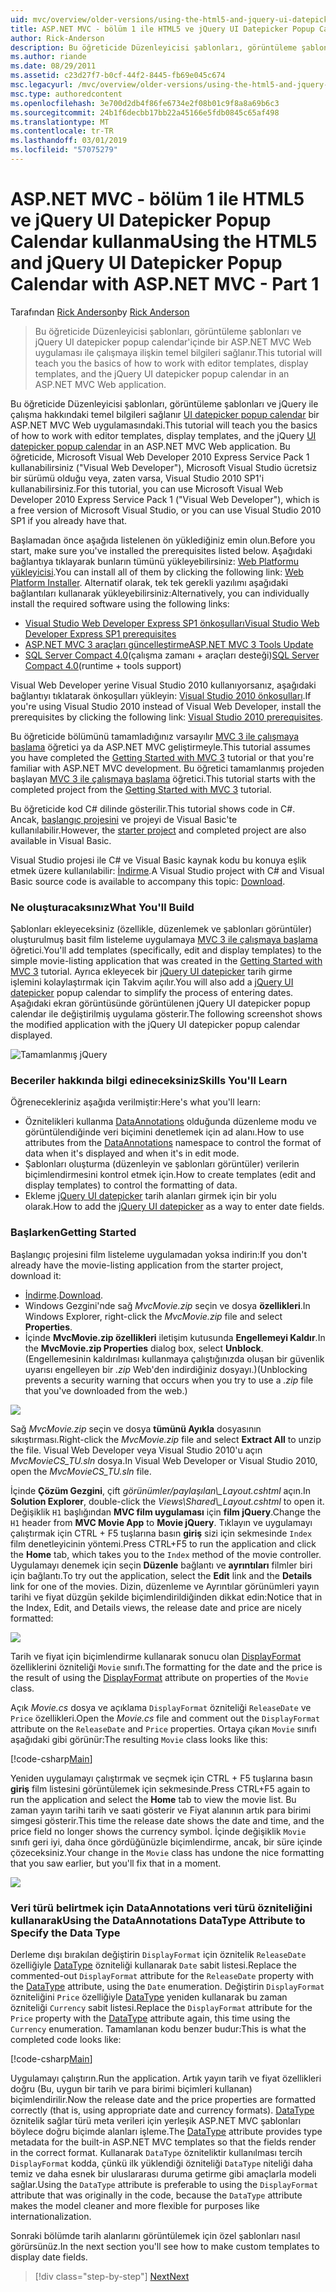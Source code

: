 ```yaml
---
uid: mvc/overview/older-versions/using-the-html5-and-jquery-ui-datepicker-popup-calendar-with-aspnet-mvc/using-the-html5-and-jquery-ui-datepicker-popup-calendar-with-aspnet-mvc-part-1
title: ASP.NET MVC - bölüm 1 ile HTML5 ve jQuery UI Datepicker Popup Calendar kullanarak | Microsoft Docs
author: Rick-Anderson
description: Bu öğreticide Düzenleyicisi şablonları, görüntüleme şablonları ve jQuery UI datepicker popup calendar, ASP.NET MV ile çalışmaya ilişkin temel bilgileri sağlanır...
ms.author: riande
ms.date: 08/29/2011
ms.assetid: c23d27f7-b0cf-44f2-8445-fb69e045c674
msc.legacyurl: /mvc/overview/older-versions/using-the-html5-and-jquery-ui-datepicker-popup-calendar-with-aspnet-mvc/using-the-html5-and-jquery-ui-datepicker-popup-calendar-with-aspnet-mvc-part-1
msc.type: authoredcontent
ms.openlocfilehash: 3e700d2db4f86fe6734e2f08b01c9f8a8a69b6c3
ms.sourcegitcommit: 24b1f6decbb17bb22a45166e5fdb0845c65af498
ms.translationtype: MT
ms.contentlocale: tr-TR
ms.lasthandoff: 03/01/2019
ms.locfileid: "57075279"
---
```

<a name="using-the-html5-and-jquery-ui-datepicker-popup-calendar-with-aspnet-mvc---part-1"></a><span data-ttu-id="8afd5-103">ASP.NET MVC - bölüm 1 ile HTML5 ve jQuery UI Datepicker Popup Calendar kullanma</span><span class="sxs-lookup"><span data-stu-id="8afd5-103">Using the HTML5 and jQuery UI Datepicker Popup Calendar with ASP.NET MVC - Part 1</span></span>
====================
<span data-ttu-id="8afd5-104">Tarafından [Rick Anderson]((https://twitter.com/RickAndMSFT))</span><span class="sxs-lookup"><span data-stu-id="8afd5-104">by [Rick Anderson]((https://twitter.com/RickAndMSFT))</span></span>

> <span data-ttu-id="8afd5-105">Bu öğreticide Düzenleyicisi şablonları, görüntüleme şablonları ve jQuery UI datepicker popup calendar'içinde bir ASP.NET MVC Web uygulaması ile çalışmaya ilişkin temel bilgileri sağlanır.</span><span class="sxs-lookup"><span data-stu-id="8afd5-105">This tutorial will teach you the basics of how to work with editor templates, display templates, and the jQuery UI datepicker popup calendar in an ASP.NET MVC Web application.</span></span>


<span data-ttu-id="8afd5-106">Bu öğreticide Düzenleyicisi şablonları, görüntüleme şablonları ve jQuery ile çalışma hakkındaki temel bilgileri sağlanır [UI datepicker popup calendar](http://plugins.jquery.com/project/datepicker) bir ASP.NET MVC Web uygulamasındaki.</span><span class="sxs-lookup"><span data-stu-id="8afd5-106">This tutorial will teach you the basics of how to work with editor templates, display templates, and the jQuery [UI datepicker popup calendar](http://plugins.jquery.com/project/datepicker) in an ASP.NET MVC Web application.</span></span> <span data-ttu-id="8afd5-107">Bu öğreticide, Microsoft Visual Web Developer 2010 Express Service Pack 1 kullanabilirsiniz (&quot;Visual Web Developer&quot;), Microsoft Visual Studio ücretsiz bir sürümü olduğu veya, zaten varsa, Visual Studio 2010 SP1'i kullanabilirsiniz.</span><span class="sxs-lookup"><span data-stu-id="8afd5-107">For this tutorial, you can use Microsoft Visual Web Developer 2010 Express Service Pack 1 (&quot;Visual Web Developer&quot;), which is a free version of Microsoft Visual Studio, or you can use Visual Studio 2010 SP1 if you already have that.</span></span>

<span data-ttu-id="8afd5-108">Başlamadan önce aşağıda listelenen ön yüklediğiniz emin olun.</span><span class="sxs-lookup"><span data-stu-id="8afd5-108">Before you start, make sure you've installed the prerequisites listed below.</span></span> <span data-ttu-id="8afd5-109">Aşağıdaki bağlantıya tıklayarak bunların tümünü yükleyebilirsiniz: [Web Platformu yükleyicisi](https://www.microsoft.com/web/gallery/install.aspx?appid=VWD2010SP1Pack).</span><span class="sxs-lookup"><span data-stu-id="8afd5-109">You can install all of them by clicking the following link: [Web Platform Installer](https://www.microsoft.com/web/gallery/install.aspx?appid=VWD2010SP1Pack).</span></span> <span data-ttu-id="8afd5-110">Alternatif olarak, tek tek gerekli yazılımı aşağıdaki bağlantıları kullanarak yükleyebilirsiniz:</span><span class="sxs-lookup"><span data-stu-id="8afd5-110">Alternatively, you can individually install the required software using the following links:</span></span>

- [<span data-ttu-id="8afd5-111">Visual Studio Web Developer Express SP1 önkoşulları</span><span class="sxs-lookup"><span data-stu-id="8afd5-111">Visual Studio Web Developer Express SP1 prerequisites</span></span>](https://www.microsoft.com/web/gallery/install.aspx?appid=VWD2010SP1Pack)
- [<span data-ttu-id="8afd5-112">ASP.NET MVC 3 araçları güncelleştirme</span><span class="sxs-lookup"><span data-stu-id="8afd5-112">ASP.NET MVC 3 Tools Update</span></span>](https://www.microsoft.com/web/gallery/install.aspx?appsxml=&amp;appid=MVC3)
- <span data-ttu-id="8afd5-113">[SQL Server Compact 4.0](https://www.microsoft.com/web/gallery/install.aspx?appid=SQLCE;SQLCEVSTools_4_0)(çalışma zamanı + araçları desteği)</span><span class="sxs-lookup"><span data-stu-id="8afd5-113">[SQL Server Compact 4.0](https://www.microsoft.com/web/gallery/install.aspx?appid=SQLCE;SQLCEVSTools_4_0)(runtime + tools support)</span></span>

<span data-ttu-id="8afd5-114">Visual Web Developer yerine Visual Studio 2010 kullanıyorsanız, aşağıdaki bağlantıyı tıklatarak önkoşulları yükleyin: [Visual Studio 2010 önkoşulları](https://www.microsoft.com/web/gallery/install.aspx?appsxml=&amp;appid=VS2010SP1Pack).</span><span class="sxs-lookup"><span data-stu-id="8afd5-114">If you're using Visual Studio 2010 instead of Visual Web Developer, install the prerequisites by clicking the following link: [Visual Studio 2010 prerequisites](https://www.microsoft.com/web/gallery/install.aspx?appsxml=&amp;appid=VS2010SP1Pack).</span></span>

<span data-ttu-id="8afd5-115">Bu öğreticide bölümünü tamamladığınız varsayılır [MVC 3 ile çalışmaya başlama](../getting-started-with-aspnet-mvc3/cs/intro-to-aspnet-mvc-3.md) öğretici ya da ASP.NET MVC geliştirmeyle.</span><span class="sxs-lookup"><span data-stu-id="8afd5-115">This tutorial assumes you have completed the [Getting Started with MVC 3](../getting-started-with-aspnet-mvc3/cs/intro-to-aspnet-mvc-3.md) tutorial or that you're familiar with ASP.NET MVC development.</span></span> <span data-ttu-id="8afd5-116">Bu öğretici tamamlanmış projeden başlayan [MVC 3 ile çalışmaya başlama](../getting-started-with-aspnet-mvc3/cs/intro-to-aspnet-mvc-3.md) öğretici.</span><span class="sxs-lookup"><span data-stu-id="8afd5-116">This tutorial starts with the completed project from the [Getting Started with MVC 3](../getting-started-with-aspnet-mvc3/cs/intro-to-aspnet-mvc-3.md) tutorial.</span></span>

<span data-ttu-id="8afd5-117">Bu öğreticide kod C# dilinde gösterilir.</span><span class="sxs-lookup"><span data-stu-id="8afd5-117">This tutorial shows code in C#.</span></span> <span data-ttu-id="8afd5-118">Ancak, [başlangıç projesini](https://archive.msdn.microsoft.com/Project/Download/FileDownload.aspx?ProjectName=aspnetmvcsamples&amp;DownloadId=15800) ve projeyi de Visual Basic'te kullanılabilir.</span><span class="sxs-lookup"><span data-stu-id="8afd5-118">However, the [starter project](https://archive.msdn.microsoft.com/Project/Download/FileDownload.aspx?ProjectName=aspnetmvcsamples&amp;DownloadId=15800) and completed project are also available in Visual Basic.</span></span>

<span data-ttu-id="8afd5-119">Visual Studio projesi ile C# ve Visual Basic kaynak kodu bu konuya eşlik etmek üzere kullanılabilir: [İndirme](https://archive.msdn.microsoft.com/Project/Download/FileDownload.aspx?ProjectName=aspnetmvcsamples&amp;DownloadId=15800).</span><span class="sxs-lookup"><span data-stu-id="8afd5-119">A Visual Studio project with C# and Visual Basic source code is available to accompany this topic: [Download](https://archive.msdn.microsoft.com/Project/Download/FileDownload.aspx?ProjectName=aspnetmvcsamples&amp;DownloadId=15800).</span></span>

### <a name="what-youll-build"></a><span data-ttu-id="8afd5-120">Ne oluşturacaksınız</span><span class="sxs-lookup"><span data-stu-id="8afd5-120">What You'll Build</span></span>

<span data-ttu-id="8afd5-121">Şablonları ekleyeceksiniz (özellikle, düzenlemek ve şablonları görüntüler) oluşturulmuş basit film listeleme uygulamaya [MVC 3 ile çalışmaya başlama](../getting-started-with-aspnet-mvc3/cs/intro-to-aspnet-mvc-3.md) öğretici.</span><span class="sxs-lookup"><span data-stu-id="8afd5-121">You'll add templates (specifically, edit and display templates) to the simple movie-listing application that was created in the [Getting Started with MVC 3](../getting-started-with-aspnet-mvc3/cs/intro-to-aspnet-mvc-3.md) tutorial.</span></span> <span data-ttu-id="8afd5-122">Ayrıca ekleyecek bir [jQuery UI datepicker](http://jqueryui.com/demos/datepicker/) tarih girme işlemini kolaylaştırmak için Takvim açılır.</span><span class="sxs-lookup"><span data-stu-id="8afd5-122">You will also add a [jQuery UI datepicker](http://jqueryui.com/demos/datepicker/) popup calendar to simplify the process of entering dates.</span></span> <span data-ttu-id="8afd5-123">Aşağıdaki ekran görüntüsünde görüntülenen jQuery UI datepicker popup calendar ile değiştirilmiş uygulama gösterir.</span><span class="sxs-lookup"><span data-stu-id="8afd5-123">The following screenshot shows the modified application with the jQuery UI datepicker popup calendar displayed.</span></span>

![Tamamlanmış jQuery](using-the-html5-and-jquery-ui-datepicker-popup-calendar-with-aspnet-mvc-part-1/_static/image1.png)

### <a name="skills-youll-learn"></a><span data-ttu-id="8afd5-125">Beceriler hakkında bilgi edineceksiniz</span><span class="sxs-lookup"><span data-stu-id="8afd5-125">Skills You'll Learn</span></span>

<span data-ttu-id="8afd5-126">Öğrenecekleriniz aşağıda verilmiştir:</span><span class="sxs-lookup"><span data-stu-id="8afd5-126">Here's what you'll learn:</span></span>

- <span data-ttu-id="8afd5-127">Öznitelikleri kullanma [DataAnnotations](https://msdn.microsoft.com/library/system.componentmodel.dataannotations.aspx) olduğunda düzenleme modu ve görüntülendiğinde veri biçimini denetlemek için ad alanı.</span><span class="sxs-lookup"><span data-stu-id="8afd5-127">How to use attributes from the [DataAnnotations](https://msdn.microsoft.com/library/system.componentmodel.dataannotations.aspx) namespace to control the format of data when it's displayed and when it's in edit mode.</span></span>
- <span data-ttu-id="8afd5-128">Şablonları oluşturma (düzenleyin ve şablonları görüntüler) verilerin biçimlendirmesini kontrol etmek için.</span><span class="sxs-lookup"><span data-stu-id="8afd5-128">How to create templates (edit and display templates) to control the formatting of data.</span></span>
- <span data-ttu-id="8afd5-129">Ekleme [jQuery UI datepicker](http://jqueryui.com/demos/datepicker/) tarih alanları girmek için bir yolu olarak.</span><span class="sxs-lookup"><span data-stu-id="8afd5-129">How to add the [jQuery UI datepicker](http://jqueryui.com/demos/datepicker/) as a way to enter date fields.</span></span>

### <a name="getting-started"></a><span data-ttu-id="8afd5-130">Başlarken</span><span class="sxs-lookup"><span data-stu-id="8afd5-130">Getting Started</span></span>

<span data-ttu-id="8afd5-131">Başlangıç projesini film listeleme uygulamadan yoksa indirin:</span><span class="sxs-lookup"><span data-stu-id="8afd5-131">If you don't already have the movie-listing application from the starter project, download it:</span></span> 

* <span data-ttu-id="8afd5-132">[İndirme](https://code.msdn.microsoft.com/Introduction-to-MVC-3-10d1b098).</span><span class="sxs-lookup"><span data-stu-id="8afd5-132">[Download](https://code.msdn.microsoft.com/Introduction-to-MVC-3-10d1b098).</span></span>
* <span data-ttu-id="8afd5-133">Windows Gezgini'nde sağ *MvcMovie.zip* seçin ve dosya **özellikleri**.</span><span class="sxs-lookup"><span data-stu-id="8afd5-133">In Windows Explorer, right-click the *MvcMovie.zip* file and select **Properties**.</span></span> 
* <span data-ttu-id="8afd5-134">İçinde **MvcMovie.zip özellikleri** iletişim kutusunda **Engellemeyi Kaldır**.</span><span class="sxs-lookup"><span data-stu-id="8afd5-134">In the **MvcMovie.zip Properties** dialog box, select **Unblock**.</span></span> <span data-ttu-id="8afd5-135">(Engellemesinin kaldırılması kullanmaya çalıştığınızda oluşan bir güvenlik uyarısı engelleyen bir *.zip* Web'den indirdiğiniz dosyayı.)</span><span class="sxs-lookup"><span data-stu-id="8afd5-135">(Unblocking prevents a security warning that occurs when you try to use a *.zip* file that you've downloaded from the web.)</span></span>

![](using-the-html5-and-jquery-ui-datepicker-popup-calendar-with-aspnet-mvc-part-1/_static/image2.png)

<span data-ttu-id="8afd5-136">Sağ *MvcMovie.zip* seçin ve dosya **tümünü Ayıkla** dosyasının sıkıştırması.</span><span class="sxs-lookup"><span data-stu-id="8afd5-136">Right-click the *MvcMovie.zip* file and select **Extract All** to unzip the file.</span></span> <span data-ttu-id="8afd5-137">Visual Web Developer veya Visual Studio 2010'u açın *MvcMovieCS\_TU.sln* dosya.</span><span class="sxs-lookup"><span data-stu-id="8afd5-137">In Visual Web Developer or Visual Studio 2010, open the *MvcMovieCS\_TU.sln* file.</span></span>

<span data-ttu-id="8afd5-138">İçinde **Çözüm Gezgini**, çift *görünümler/paylaşılan\\_Layout.cshtml* açın.</span><span class="sxs-lookup"><span data-stu-id="8afd5-138">In **Solution Explorer**, double-click the *Views\Shared\\_Layout.cshtml* to open it.</span></span> <span data-ttu-id="8afd5-139">Değişiklik `H1` başlığından **MVC film uygulaması** için **film jQuery**.</span><span class="sxs-lookup"><span data-stu-id="8afd5-139">Change the `H1` header from **MVC Movie App** to **Movie jQuery**.</span></span> <span data-ttu-id="8afd5-140">Tıklayın ve uygulamayı çalıştırmak için CTRL + F5 tuşlarına basın **giriş** sizi için sekmesinde `Index` film denetleyicinin yöntemi.</span><span class="sxs-lookup"><span data-stu-id="8afd5-140">Press CTRL+F5 to run the application and click the **Home** tab, which takes you to the `Index` method of the movie controller.</span></span> <span data-ttu-id="8afd5-141">Uygulamayı denemek için seçin **Düzenle** bağlantı ve **ayrıntıları** filmler biri için bağlantı.</span><span class="sxs-lookup"><span data-stu-id="8afd5-141">To try out the application, select the **Edit** link and the **Details** link for one of the movies.</span></span> <span data-ttu-id="8afd5-142">Dizin, düzenleme ve Ayrıntılar görünümleri yayın tarihi ve fiyat düzgün şekilde biçimlendirildiğinden dikkat edin:</span><span class="sxs-lookup"><span data-stu-id="8afd5-142">Notice that in the Index, Edit, and Details views, the release date and price are nicely formatted:</span></span>

![](using-the-html5-and-jquery-ui-datepicker-popup-calendar-with-aspnet-mvc-part-1/_static/image3.png)

<span data-ttu-id="8afd5-143">Tarih ve fiyat için biçimlendirme kullanarak sonucu olan [DisplayFormat](https://msdn.microsoft.com/library/system.componentmodel.dataannotations.displayformatattribute.aspx) özelliklerini özniteliği `Movie` sınıfı.</span><span class="sxs-lookup"><span data-stu-id="8afd5-143">The formatting for the date and the price is the result of using the [DisplayFormat](https://msdn.microsoft.com/library/system.componentmodel.dataannotations.displayformatattribute.aspx) attribute on properties of the `Movie` class.</span></span>

<span data-ttu-id="8afd5-144">Açık *Movie.cs* dosya ve açıklama `DisplayFormat` özniteliği `ReleaseDate` ve `Price` özellikleri.</span><span class="sxs-lookup"><span data-stu-id="8afd5-144">Open the *Movie.cs* file and comment out the `DisplayFormat` attribute on the `ReleaseDate` and `Price` properties.</span></span> <span data-ttu-id="8afd5-145">Ortaya çıkan `Movie` sınıfı aşağıdaki gibi görünür:</span><span class="sxs-lookup"><span data-stu-id="8afd5-145">The resulting `Movie` class looks like this:</span></span>

[!code-csharp[Main](using-the-html5-and-jquery-ui-datepicker-popup-calendar-with-aspnet-mvc-part-1/samples/sample1.cs)]

<span data-ttu-id="8afd5-146">Yeniden uygulamayı çalıştırmak ve seçmek için CTRL + F5 tuşlarına basın **giriş** film listesini görüntülemek için sekmesinde.</span><span class="sxs-lookup"><span data-stu-id="8afd5-146">Press CTRL+F5 again to run the application and select the **Home** tab to view the movie list.</span></span> <span data-ttu-id="8afd5-147">Bu zaman yayın tarihi tarih ve saati gösterir ve Fiyat alanının artık para birimi simgesi gösterir.</span><span class="sxs-lookup"><span data-stu-id="8afd5-147">This time the release date shows the date and time, and the price field no longer shows the currency symbol.</span></span> <span data-ttu-id="8afd5-148">İçinde değişiklik `Movie` sınıfı geri iyi, daha önce gördüğünüzle biçimlendirme, ancak, bir süre içinde çözeceksiniz.</span><span class="sxs-lookup"><span data-stu-id="8afd5-148">Your change in the `Movie` class has undone the nice formatting that you saw earlier, but you'll fix that in a moment.</span></span>

![](using-the-html5-and-jquery-ui-datepicker-popup-calendar-with-aspnet-mvc-part-1/_static/image4.png)

### <a name="using-the-dataannotations-datatype-attribute-to-specify-the-data-type"></a><span data-ttu-id="8afd5-149">Veri türü belirtmek için DataAnnotations veri türü özniteliğini kullanarak</span><span class="sxs-lookup"><span data-stu-id="8afd5-149">Using the DataAnnotations DataType Attribute to Specify the Data Type</span></span>

<span data-ttu-id="8afd5-150">Derleme dışı bırakılan değiştirin `DisplayFormat` için öznitelik `ReleaseDate` özelliğiyle [DataType](https://msdn.microsoft.com/library/system.componentmodel.dataannotations.datatype.aspx) özniteliği kullanarak `Date` sabit listesi.</span><span class="sxs-lookup"><span data-stu-id="8afd5-150">Replace the commented-out `DisplayFormat` attribute for the `ReleaseDate` property with the [DataType](https://msdn.microsoft.com/library/system.componentmodel.dataannotations.datatype.aspx) attribute, using the `Date` enumeration.</span></span> <span data-ttu-id="8afd5-151">Değiştirin `DisplayFormat` özniteliğini `Price` özelliğiyle [DataType](https://msdn.microsoft.com/library/system.componentmodel.dataannotations.datatype.aspx) yeniden kullanarak bu zaman özniteliği `Currency` sabit listesi.</span><span class="sxs-lookup"><span data-stu-id="8afd5-151">Replace the `DisplayFormat` attribute for the `Price` property with the [DataType](https://msdn.microsoft.com/library/system.componentmodel.dataannotations.datatype.aspx) attribute again, this time using the `Currency` enumeration.</span></span> <span data-ttu-id="8afd5-152">Tamamlanan kodu benzer budur:</span><span class="sxs-lookup"><span data-stu-id="8afd5-152">This is what the completed code looks like:</span></span>

[!code-csharp[Main](using-the-html5-and-jquery-ui-datepicker-popup-calendar-with-aspnet-mvc-part-1/samples/sample2.cs)]

<span data-ttu-id="8afd5-153">Uygulamayı çalıştırın.</span><span class="sxs-lookup"><span data-stu-id="8afd5-153">Run the application.</span></span> <span data-ttu-id="8afd5-154">Artık yayın tarih ve fiyat özellikleri doğru (Bu, uygun bir tarih ve para birimi biçimleri kullanan) biçimlendirilir.</span><span class="sxs-lookup"><span data-stu-id="8afd5-154">Now the release date and the price properties are formatted correctly (that is, using appropriate date and currency formats).</span></span> <span data-ttu-id="8afd5-155">[DataType](https://msdn.microsoft.com/library/system.componentmodel.dataannotations.datatype.aspx) öznitelik sağlar türü meta verileri için yerleşik ASP.NET MVC şablonları böylece doğru biçimde alanları işleme.</span><span class="sxs-lookup"><span data-stu-id="8afd5-155">The [DataType](https://msdn.microsoft.com/library/system.componentmodel.dataannotations.datatype.aspx) attribute provides type metadata for the built-in ASP.NET MVC templates so that the fields render in the correct format.</span></span> <span data-ttu-id="8afd5-156">Kullanarak `DataType` özniteliktir kullanılması tercih `DisplayFormat` kodda, çünkü ilk yüklendiği özniteliği `DataType` niteliği daha temiz ve daha esnek bir uluslararası duruma getirme gibi amaçlarla modeli sağlar.</span><span class="sxs-lookup"><span data-stu-id="8afd5-156">Using the `DataType` attribute is preferable to using the `DisplayFormat` attribute that was originally in the code, because the `DataType` attribute makes the model cleaner and more flexible for purposes like internationalization.</span></span>

<span data-ttu-id="8afd5-157">Sonraki bölümde tarih alanlarını görüntülemek için özel şablonları nasıl görürsünüz.</span><span class="sxs-lookup"><span data-stu-id="8afd5-157">In the next section you'll see how to make custom templates to display date fields.</span></span>

> [!div class="step-by-step"]
> [<span data-ttu-id="8afd5-158">Next</span><span class="sxs-lookup"><span data-stu-id="8afd5-158">Next</span></span>](using-the-html5-and-jquery-ui-datepicker-popup-calendar-with-aspnet-mvc-part-2.md)
